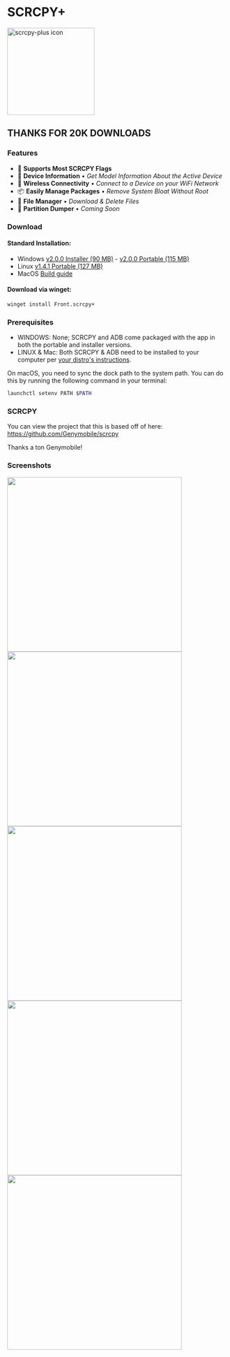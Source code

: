 # SCRCPY+

<img src="https://github.com/Frontesque/scrcpy-plus/raw/main/icons/SCRCPY%2B.png" alt="scrcpy-plus icon" width="200"/>

## THANKS FOR 20K DOWNLOADS

### Features

- 🚩 **Supports Most SCRCPY Flags**
- 📱 **Device Information** • _Get Model Information About the Active Device_
- 📶 **Wireless Connectivity** • _Connect to a Device on your WiFi Network_
- 📦 **Easily Manage Packages** • _Remove System Bloat Without Root_
- 📂 **File Manager** • _Download & Delete Files_
- 💾 **Partition Dumper** • _Coming Soon_

### Download

#### Standard Installation:

- Windows [v2.0.0 Installer (90 MB)](https://github.com/Frontesque/scrcpy-plus/releases/download/2.0.0/scrcpy-plus-2.0.0-win-x64-installer.exe) - [v2.0.0 Portable (115 MB)](https://github.com/Frontesque/scrcpy-plus/releases/download/2.0.0/scrcpy-plus-2.0.0-win-x64-portable.zip)
- Linux [v1.4.1 Portable (127 MB)](https://github.com/Frontesque/scrcpy-plus/releases/download/1.4.1/scrcpy-plus-1.4.1-portable-linux-x64.zip)
- MacOS [Build guide](https://github.com/Frontesque/scrcpy-plus/blob/main/BUILDING.md)

#### Download via winget:

```ps
winget install Front.scrcpy+
```

### Prerequisites

- WINDOWS: None; SCRCPY and ADB come packaged with the app in both the portable and installer versions.
- LINUX & Mac: Both SCRCPY & ADB need to be installed to your computer per [your distro's instructions](https://github.com/Genymobile/scrcpy#linux).

On macOS, you need to sync the dock path to the system path. You can do this by running the following command in your terminal:

```bash
launchctl setenv PATH $PATH
```

### SCRCPY

You can view the project that this is based off of here:
https://github.com/Genymobile/scrcpy

Thanks a ton Genymobile!

### Screenshots

<img src="https://api.celeste.photos/uploads/ee556ec1-7ac3-44ea-a1f0-541667d58879/pSYUw8an.gif" height="400" />

<img src="https://api.celeste.photos/uploads/ee556ec1-7ac3-44ea-a1f0-541667d58879/C9mnAlgf.png" height="400" />
<img src="https://api.celeste.photos/uploads/ee556ec1-7ac3-44ea-a1f0-541667d58879/3bJk1qIF.png" height="400" />
<img src="https://api.celeste.photos/uploads/ee556ec1-7ac3-44ea-a1f0-541667d58879/10aSqcoY.png" height="400" />
<img src="https://api.celeste.photos/uploads/ee556ec1-7ac3-44ea-a1f0-541667d58879/jPR5i1bQ.png" height="400" />
